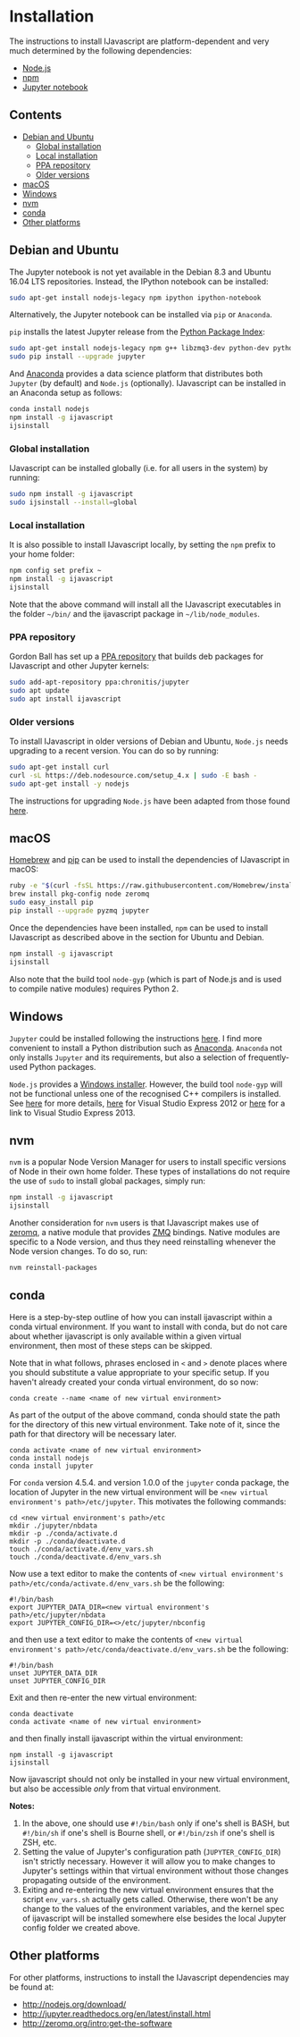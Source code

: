 # Installation

The instructions to install IJavascript are platform-dependent and very much
determined by the following dependencies:

- [Node.js](http://nodejs.org/)
- [npm](https://www.npmjs.com/)
- [Jupyter notebook](http://jupyter.org/)


## Contents

- [Debian and Ubuntu](#debian-and-ubuntu)
  - [Global installation](#global-installation)
  - [Local installation](#local-installation)
  - [PPA repository](#ppa-repository)
  - [Older versions](#older-versions)
- [macOS](#macos)
- [Windows](#windows)
- [nvm](#nvm)
- [conda](#conda)
- [Other platforms](#other-platforms)


## Debian and Ubuntu

The Jupyter notebook is not yet available in the Debian 8.3 and Ubuntu 16.04 LTS
repositories. Instead, the IPython notebook can be installed:

```sh
sudo apt-get install nodejs-legacy npm ipython ipython-notebook
```

Alternatively, the Jupyter notebook can be installed via `pip` or `Anaconda`.

`pip` installs the latest Jupyter release from the [Python Package
Index](https://pypi.python.org/pypi):

```sh
sudo apt-get install nodejs-legacy npm g++ libzmq3-dev python-dev python-pip
sudo pip install --upgrade jupyter
```

And [Anaconda](http://continuum.io/downloads) provides a data science platform
that distributes both `Jupyter` (by default) and `Node.js` (optionally).
IJavascript can be installed in an Anaconda setup as follows:

```sh
conda install nodejs
npm install -g ijavascript
ijsinstall
```


### Global installation

IJavascript can be installed globally (i.e. for all users in the system) by
running:

```sh
sudo npm install -g ijavascript
sudo ijsinstall --install=global
```


### Local installation

It is also possible to install IJavascript locally, by setting the `npm` prefix
to your home folder:

```sh
npm config set prefix ~
npm install -g ijavascript
ijsinstall
```

Note that the above command will install all the IJavascript executables in the
folder `~/bin/` and the ijavascript package in `~/lib/node_modules`.


### PPA repository

Gordon Ball has set up a [PPA
repository](https://launchpad.net/%7Echronitis/+archive/ubuntu/jupyter) that
builds deb packages for IJavascript and other Jupyter kernels:

```sh
sudo add-apt-repository ppa:chronitis/jupyter
sudo apt update
sudo apt install ijavascript
```


### Older versions

To install IJavascript in older versions of Debian and Ubuntu, `Node.js` needs
upgrading to a recent version. You can do so by running:

```sh
sudo apt-get install curl
curl -sL https://deb.nodesource.com/setup_4.x | sudo -E bash -
sudo apt-get install -y nodejs
```

The instructions for upgrading `Node.js` have been adapted from those found
[here](https://nodejs.org/en/download/package-manager/#debian-and-ubuntu-based-linux-distributions).


## macOS

[Homebrew](http://brew.sh/) and [pip](https://pip.pypa.io/) can be used to
install the dependencies of IJavascript in macOS:

```sh
ruby -e "$(curl -fsSL https://raw.githubusercontent.com/Homebrew/install/master/install)"
brew install pkg-config node zeromq
sudo easy_install pip
pip install --upgrade pyzmq jupyter
```

Once the dependencies have been installed, `npm` can be used to install
IJavascript as described above in the section for Ubuntu and Debian.

```sh
npm install -g ijavascript
ijsinstall
```

Also note that the build tool `node-gyp` (which is part of Node.js and is used
to compile native modules) requires Python 2.


## Windows

`Jupyter` could be installed following the instructions
[here](http://jupyter.readthedocs.org/en/latest/install.html). I find more
convenient to install a Python distribution such as
[Anaconda](http://continuum.io/downloads). `Anaconda` not only installs
`Jupyter` and its requirements, but also a selection of frequently-used Python
packages.

`Node.js` provides a [Windows installer](https://nodejs.org/download/). However,
the build tool `node-gyp` will not be functional unless one of the recognised
C++ compilers is installed. See [here](https://github.com/TooTallNate/node-gyp)
for more details,
[here](http://www.microsoft.com/en-us/download/details.aspx?id=34673) for Visual
Studio Express 2012 or
[here](https://www.visualstudio.com/products/visual-studio-express-vs) for a
link to Visual Studio Express 2013.


## nvm

`nvm` is a popular Node Version Manager for users to install specific versions
of Node in their own home folder. These types of installations do not require
the use of `sudo` to install global packages, simply run:

```sh
npm install -g ijavascript
ijsinstall
```

Another consideration for `nvm` users is that IJavascript makes use of
[zeromq](https://github.com/zeromq/zeromq.js), a native module that provides
[ZMQ](http://www.zeromq.org/) bindings. Native modules are specific to a Node
version, and thus they need reinstalling whenever the Node version changes.  To
do so, run:

```sh
nvm reinstall-packages
```

## conda

Here is a step-by-step outline of how you can install ijavascript within a conda virtual environment. If you want to install with conda, but do not care about whether ijavascript is only available within a given virtual environment, then most of these steps can be skipped.

Note that in what follows, phrases enclosed in `<` and `>` denote places where you should substitute a value appropriate to your specific setup. If you haven't already created your conda virtual environment, do so now:

```
conda create --name <name of new virtual environment>
```

As part of the output of the above command, conda should state the path for the directory of this new virtual environment. Take note of it, since the path for that directory will be necessary later.

```
conda activate <name of new virtual environment>
conda install nodejs
conda install jupyter
```

For `conda` version 4.5.4. and version 1.0.0 of the `jupyter` conda package, the location of Jupyter in the new virtual environment will be `<new virtual environment's path>/etc/jupyter`. This motivates the following commands:

```
cd <new virtual environment's path>/etc
mkdir ./jupyter/nbdata
mkdir -p ./conda/activate.d
mkdir -p ./conda/deactivate.d
touch ./conda/activate.d/env_vars.sh
touch ./conda/deactivate.d/env_vars.sh
```

Now use a text editor to make the contents of `<new virtual environment's path>/etc/conda/activate.d/env_vars.sh` be the following:

```
#!/bin/bash
export JUPYTER_DATA_DIR=<new virtual environment's path>/etc/jupyter/nbdata
export JUPYTER_CONFIG_DIR=<>/etc/jupyter/nbconfig
```

and then use a text editor to make the contents of `<new virtual environment's path>/etc/conda/deactivate.d/env_vars.sh` be the following:

```
#!/bin/bash
unset JUPYTER_DATA_DIR
unset JUPYTER_CONFIG_DIR
```

Exit and then re-enter the new virtual environment:

```
conda deactivate
conda activate <name of new virtual environment>
```

and then finally install ijavascript within the virtual environment:

```
npm install -g ijavascript
ijsinstall
```
Now ijavascript should not only be installed in your new virtual environment, but also be accessible _only_ from that virtual environment.

**Notes:**

1.  In the above, one should use `#!/bin/bash` only if one's shell is BASH, but `#!/bin/sh` if one's shell is Bourne shell, or `#!/bin/zsh` if one's shell is ZSH, etc.
2. Setting the value of Jupyter's configuration path (`JUPYTER_CONFIG_DIR`) isn't strictly necessary. However it will allow you to make changes to Jupyter's settings within that virtual environment without those changes propagating outside of the environment.
3. Exiting and re-entering the new virtual environment ensures that the script `env_vars.sh` actually gets called. Otherwise, there won't be any change to the values of the environment variables, and the kernel spec of ijavascript will be installed somewhere else besides the local Jupyter config folder we created above.

## Other platforms

For other platforms, instructions to install the IJavascript dependencies may be
found at:
- http://nodejs.org/download/
- http://jupyter.readthedocs.org/en/latest/install.html
- http://zeromq.org/intro:get-the-software
